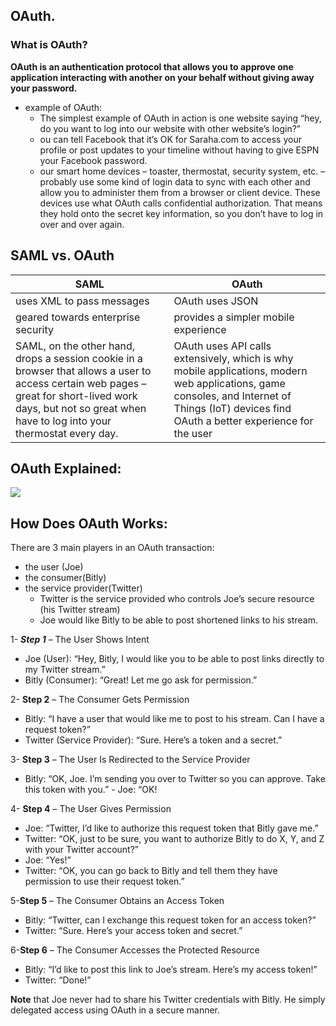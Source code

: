## OAuth.

### What is OAuth?
**OAuth is an authentication protocol that allows you to approve one application interacting with another on your behalf without giving away your password.**

- example of OAuth:
  - The simplest example of OAuth in action is one website saying “hey, do you want to log into our website with other website’s login?”
  - ou can tell Facebook that it’s OK for Saraha.com to access your profile or post updates to your timeline without having to give ESPN your Facebook password.
  - our smart home devices – toaster, thermostat, security system, etc. – probably use some kind of login data to sync with each other and allow you to administer them from a browser or client device. These devices use what OAuth calls confidential authorization. That means they hold onto the secret key information, so you don’t have to log in over and over again.


## SAML vs. OAuth
|SAML|OAuth|
|---|---|
|uses XML to pass messages|OAuth uses JSON|
| geared towards enterprise security| provides a simpler mobile experience|
|SAML, on the other hand, drops a session cookie in a browser that allows a user to access certain web pages – great for short-lived work days, but not so great when have to log into your thermostat every day.|OAuth uses API calls extensively, which is why mobile applications, modern web applications, game consoles, and Internet of Things (IoT) devices find OAuth a better experience for the user|


## OAuth Explained:
![](https://blogvaronis2.wpengine.com/wp-content/uploads/2012/04/oauth-explained-1024x622.png)


## How Does OAuth Works:
There are 3 main players in an OAuth transaction: 
- the user (Joe)
- the consumer(Bitly)
- the service provider(Twitter)
  *  Twitter is the service provided who controls Joe’s secure resource (his Twitter stream)
  * Joe would like Bitly to be able to post shortened links to his stream.


 1- ***Step 1*** – The User Shows Intent

   - Joe (User): “Hey, Bitly, I would like you to be able to post links directly to my Twitter stream.”
   - Bitly (Consumer): “Great! Let me go ask for permission.”
    
    
2- **Step 2** – The Consumer Gets Permission

   - Bitly: “I have a user that would like me to post to his stream. Can I have a request token?”
   - Twitter (Service Provider): “Sure.  Here’s a token and a secret.”

3- **Step 3** – The User Is Redirected to the Service Provider

   - Bitly: “OK, Joe.  I’m sending you over to Twitter so you can approve.  Take this token with you.”
    - Joe: “OK!

4- **Step 4** – The User Gives Permission

   - Joe: “Twitter, I’d like to authorize this request token that Bitly gave me.”
  - Twitter: “OK, just to be sure, you want to authorize Bitly to do X, Y, and Z with your Twitter account?”
  -  Joe: “Yes!”
   - Twitter: “OK, you can go back to Bitly and tell them they have permission to use their request token.”

5-**Step 5** – The Consumer Obtains an Access Token

  -  Bitly: “Twitter, can I exchange this request token for an access token?”
  -  Twitter: “Sure.  Here’s your access token and secret.”

6-**Step 6** – The Consumer Accesses the Protected Resource

   - Bitly: “I’d like to post this link to Joe’s stream.  Here’s my access token!”
   - Twitter: “Done!”

**Note** that Joe never had to share his Twitter credentials with Bitly.  He simply delegated access using OAuth in a secure manner. 